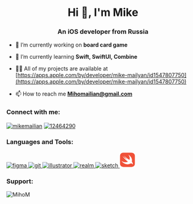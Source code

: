 <h1 align="center">Hi 👋, I'm Mike</h1>
<h3 align="center">An iOS developer from Russia</h3>

- 🔭 I’m currently working on **board card game**

- 🌱 I’m currently learning **Swift, SwiftUI, Combine**

- 👨‍💻 All of my projects are available at [https://apps.apple.com/by/developer/mike-mailyan/id1547807750](https://apps.apple.com/by/developer/mike-mailyan/id1547807750)

- 📫 How to reach me **Mihomailian@gmail.com**

<h3 align="left">Connect with me:</h3>
<p align="left">
<a href="https://twitter.com/mikemailian" target="blank"><img align="center" src="https://user-images.githubusercontent.com/58518594/116374243-c69f2f00-a816-11eb-8f87-ece157b7323b.png" alt="mikemailian" height="40" width="40" /></a>
<a href="https://stackoverflow.com/users/12464290" target="blank"><img align="center" src="https://user-images.githubusercontent.com/58518594/116374535-08c87080-a817-11eb-8dd1-05bd58ff89c9.png" alt="12464290" height="40" width="40" /></a>
</p>

<h3 align="left">Languages and Tools:</h3>
<p align="left"> <a href="https://www.figma.com/" target="_blank"> <img src="https://www.vectorlogo.zone/logos/figma/figma-icon.svg" alt="figma" width="40" height="40"/> </a> <a href="https://git-scm.com/" target="_blank"> <img src="https://www.vectorlogo.zone/logos/git-scm/git-scm-icon.svg" alt="git" width="40" height="40"/> </a> <a href="https://www.adobe.com/in/products/illustrator.html" target="_blank"> <img src="https://www.vectorlogo.zone/logos/adobe_illustrator/adobe_illustrator-icon.svg" alt="illustrator" width="40" height="40"/> </a> <a href="https://realm.io/" target="_blank"> <img src="https://raw.githubusercontent.com/bestofjs/bestofjs-webui/8665e8c267a0215f3159df28b33c365198101df5/public/logos/realm.svg" alt="realm" width="40" height="40"/> </a> <a href="https://www.sketch.com/" target="_blank"> <img src="https://www.vectorlogo.zone/logos/sketchapp/sketchapp-icon.svg" alt="sketch" width="40" height="40"/> </a> <a href="https://developer.apple.com/swift/" target="_blank"> <img src="https://raw.githubusercontent.com/devicons/devicon/master/icons/swift/swift-original.svg" alt="swift" width="40" height="40"/> </a> </p>

<h3 align="left">Support:</h3>
<p><a href="https://www.buymeacoffee.com/MihoM"> <img align="left" src="https://cdn.buymeacoffee.com/buttons/v2/default-yellow.png" height="50" width="210" alt="MihoM" /></a></p><br><br>
